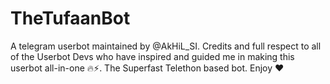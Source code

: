 # TheTufaanBot
A telegram userbot maintained by @AkHiL_SI. Credits and full respect to all of the Userbot Devs who have inspired and guided me in making this userbot all-in-one 🔥⚡. The Superfast Telethon based bot. Enjoy ❤️
